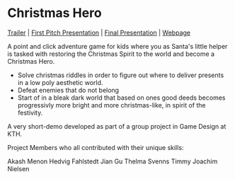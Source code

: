 # Christmas Hero
[Trailer](https://vimeo.com/378384448) 
| [First Pitch Presentation](https://docs.google.com/presentation/d/19qZ0dPSdiG5nOxb1LAT0HWT35fOQRbE4AmOApEKAWp4/edit?usp=sharing)
| [Final Presentation](https://docs.google.com/presentation/d/19qZ0dPSdiG5nOxb1LAT0HWT35fOQRbE4AmOApEKAWp4/edit#slide=id.g35ed75ccf_015)
| [Webpage](https://christmashero.netlify.app/)

A point and click adventure game for kids where you as Santa's little helper is tasked with restoring the Christmas Spirit to the world and become a Christmas Hero.
- Solve christmas riddles in order to figure out where to deliver presents in a low poly aesthetic world.
- Defeat enemies that do not belong
- Start of in a bleak dark world that based on ones good deeds becomes progressivly more bright and more christmas-like, in spirit of the festivity.

A very short-demo developed as part of a group project in Game Design at KTH.



Project Members who all contributed with their unique skills:

Akash Menon
Hedvig Fahlstedt
Jian Gu
Thelma Svenns
Timmy Joachim Nielsen
